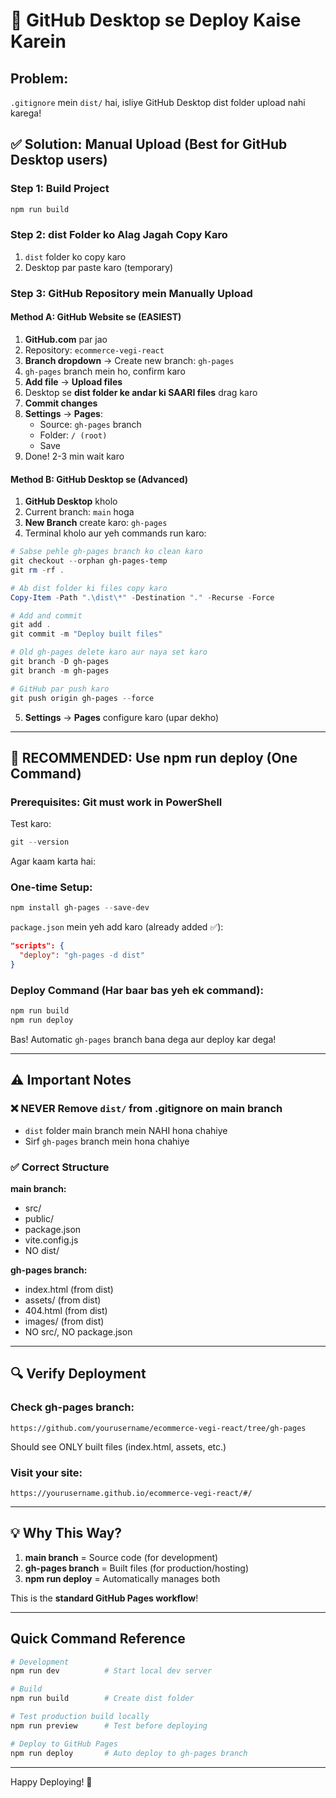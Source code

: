 # 🚀 GitHub Desktop se Deploy Kaise Karein

## Problem: 
`.gitignore` mein `dist/` hai, isliye GitHub Desktop dist folder upload nahi karega!

## ✅ Solution: Manual Upload (Best for GitHub Desktop users)

### Step 1: Build Project
```powershell
npm run build
```

### Step 2: dist Folder ko Alag Jagah Copy Karo

1. `dist` folder ko copy karo
2. Desktop par paste karo (temporary)

### Step 3: GitHub Repository mein Manually Upload

#### Method A: GitHub Website se (EASIEST)

1. **GitHub.com** par jao
2. Repository: `ecommerce-vegi-react`
3. **Branch dropdown** → Create new branch: `gh-pages`
4. `gh-pages` branch mein ho, confirm karo
5. **Add file** → **Upload files**
6. Desktop se **dist folder ke andar ki SAARI files** drag karo
7. **Commit changes**
8. **Settings** → **Pages**:
   - Source: `gh-pages` branch
   - Folder: `/ (root)`
   - Save
9. Done! 2-3 min wait karo

#### Method B: GitHub Desktop se (Advanced)

1. **GitHub Desktop** kholo
2. Current branch: `main` hoga
3. **New Branch** create karo: `gh-pages`
4. Terminal kholo aur yeh commands run karo:

```powershell
# Sabse pehle gh-pages branch ko clean karo
git checkout --orphan gh-pages-temp
git rm -rf .

# Ab dist folder ki files copy karo
Copy-Item -Path ".\dist\*" -Destination "." -Recurse -Force

# Add and commit
git add .
git commit -m "Deploy built files"

# Old gh-pages delete karo aur naya set karo
git branch -D gh-pages
git branch -m gh-pages

# GitHub par push karo
git push origin gh-pages --force
```

5. **Settings** → **Pages** configure karo (upar dekho)

---

## 🎯 RECOMMENDED: Use npm run deploy (One Command)

### Prerequisites: Git must work in PowerShell

Test karo:
```powershell
git --version
```

Agar kaam karta hai:

### One-time Setup:
```powershell
npm install gh-pages --save-dev
```

`package.json` mein yeh add karo (already added ✅):
```json
"scripts": {
  "deploy": "gh-pages -d dist"
}
```

### Deploy Command (Har baar bas yeh ek command):
```powershell
npm run build
npm run deploy
```

Bas! Automatic `gh-pages` branch bana dega aur deploy kar dega!

---

## ⚠️ Important Notes

### ❌ NEVER Remove `dist/` from .gitignore on main branch
- `dist` folder main branch mein NAHI hona chahiye
- Sirf `gh-pages` branch mein hona chahiye

### ✅ Correct Structure

**main branch:**
- src/
- public/
- package.json
- vite.config.js
- NO dist/

**gh-pages branch:**
- index.html (from dist)
- assets/ (from dist)
- 404.html (from dist)
- images/ (from dist)
- NO src/, NO package.json

---

## 🔍 Verify Deployment

### Check gh-pages branch:
```
https://github.com/yourusername/ecommerce-vegi-react/tree/gh-pages
```

Should see ONLY built files (index.html, assets, etc.)

### Visit your site:
```
https://yourusername.github.io/ecommerce-vegi-react/#/
```

---

## 💡 Why This Way?

1. **main branch** = Source code (for development)
2. **gh-pages branch** = Built files (for production/hosting)
3. **npm run deploy** = Automatically manages both

This is the **standard GitHub Pages workflow**!

---

## Quick Command Reference

```powershell
# Development
npm run dev          # Start local dev server

# Build
npm run build        # Create dist folder

# Test production build locally
npm run preview      # Test before deploying

# Deploy to GitHub Pages
npm run deploy       # Auto deploy to gh-pages branch
```

---

Happy Deploying! 🚀
